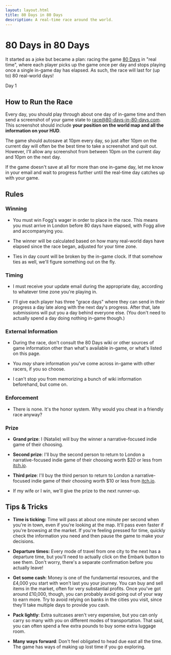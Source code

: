 ```yaml
---
layout: layout.html
title: 80 Days in 80 Days
description: A real-time race around the world.
---
```


# 80 Days in 80 Days

It started as a joke but became a plan: racing the game [80 Days] in "real
time", where each player picks up the game once per day and stops playing once a
single in-game day has elapsed. As such, the race will last for (up to) 80
real-world days!

[80 Days]: https://www.inklestudios.com/80days/

<p class="begins">Day <span class="date">1</span></p>

<div id="cesiumContainer"></div>

## How to Run the Race

Every day, you should play through about one day of in-game time and then send a
screenshot of your game state to [race@80-days-in-80-days.com]. This screenshot
should include **your position on the world map and all the information on your
HUD**.

[race@80-days-in-80-days.com]: mailto:race@80-days-in-80-days.com

The game should autosave at 10pm every day, so just after 10pm on the current
day will often be the best time to take a screenshot and quit out. However, I'll
allow any screenshot from between 10pm on the current day and 10pm on the next
day.

If the game doesn't save at all for more than one in-game day, let me know in
your email and wait to progress further until the real-time day catches up with
your game.

## Rules

### Winning

* You must win Fogg's wager in order to place in the race. This means you must
  arrive in London before 80 days have elapsed, with Fogg alive and accompanying
  you.

* The winner will be calculated based on how many real-world days have elapsed
  since the race began, adjusted for your time zone.

* Ties in day count will be broken by the in-game clock. If that somehow ties as
  well, we'll figure something out on the fly.

### Timing

* I must receive your update email during the appropriate day, according to
  whatever time zone you're playing in.

* I'll give each player has three "grace days" where they can send in their
  progress a day late along with the next day's progress. After that, late
  submissions will put you a day behind everyone else. (You don't need to
  actually spend a day doing nothing in-game though.)

### External Information

* During the race, don't consult the 80 Days wiki or other sources of game
  information other than what's available in-game, or what's listed on this
  page.

* You *may* share information you've come across in-game with other racers, if
  you so choose.

* I can't stop you from memorizing a bunch of wiki information beforehand, but
  come on.

### Enforcement

* There is none. It's the honor system. Why would you cheat in a friendly race
  anyway?

### Prize

* **Grand prize**: I (Natalie) will buy the winner a narrative-focused indie
  game of their choosing.

* **Second prize**: I'll buy the second person to return to London a
  narrative-focused indie game of their choosing worth $20 or less from
  [itch.io](https://itch.io/games/store/tag-narrative).

* **Third prize**: I'll buy the third person to return to London a
  narrative-focused indie game of their choosing worth $10 or less from
  [itch.io](https://itch.io/games/store/tag-narrative).

* If my wife or I win, we'll give the prize to the next runner-up.

## Tips & Tricks

* **Time is ticking:** Time will pass at about one minute per second when you're
  in town, even if you're looking at the map. It'll pass even faster if you're
  browsing at the market. If you're feeling pressed for time, quickly check the
  information you need and then pause the game to make your decisions.

* **Departure times:** Every mode of travel from one city to the next has a
  departure time, but you'll need to actually click on the Embark button to see
  them. Don't worry, there's a separate confirmation before you actually leave!

* **Get some cash**: Money is one of the fundamental resources, and the £4,000
  you start with won't last you your journey. You can buy and sell items in the
  market, often for very substantial profits. Once you've got around £10,000,
  though, you can probably avoid going out of your way to earn more. Try to
  avoid relying on banks in the cities you visit, since they'll take multiple
  days to provide you cash.

* **Pack lightly**: Extra suitcases aren't very expensive, but you can only
  carry so many with you on different modes of transportation. That said, you
  can often spend a few extra pounds to buy some extra luggage room.

* **Many ways forward**: Don't feel obligated to head due east all the time. The
  game has ways of making up lost time if you go exploring.
